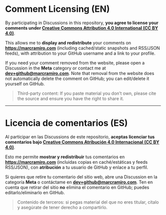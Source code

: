 # Comment Licensing (EN)

By participating in Discussions in this repository, **you agree to license your comments under [Creative Commons Attribution 4.0 International (CC BY 4.0)](https://creativecommons.org/licenses/by/4.0/)**.

This allows me to **display and redistribute** your comments on **https://marcramiro.com** (including cached/static snapshots and RSS/JSON feeds), with attribution to your GitHub username and a link to your profile.

If you need your comment removed from the website, please open a Discussion in the **Meta** category or contact me at **dev+github@marcramiro.com**. Note that removal from the website does not automatically delete the comment on GitHub; you can edit/delete it yourself on GitHub.

> Third-party content: If you paste material you don’t own, please cite the source and ensure you have the right to share it.

---

# Licencia de comentarios (ES)

Al participar en las Discussions de este repositorio, **aceptas licenciar tus comentarios bajo [Creative Commons Atribución 4.0 Internacional (CC BY 4.0)](https://creativecommons.org/licenses/by/4.0/deed.es)**.

Esto me permite **mostrar y redistribuir** tus comentarios en **https://marcramiro.com** (incluidas copias en caché/estáticas y feeds RSS/JSON), con **atribución** a tu usuario de GitHub y enlace a tu perfil.

Si quieres que retire tu comentario del sitio web, abre una Discussion en la categoría **Meta** o contáctame en **dev+github@marcramiro.com**. Ten en cuenta que retirar del sitio **no** elimina el comentario en GitHub; puedes editarlo/eliminarlo en GitHub.

> Contenido de terceros: si pegas material del que no eres titular, cítalo y asegúrate de tener derecho a compartirlo.
